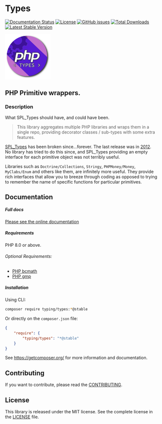 Types
=====

[![Documentation Status][documentation shield]][documentation link]
[![License][license shield]][packagist page]
[![GitHub issues][github issues]][issues page]
[![Total Downloads][downloads shield]][packagist page]
[![Latest Stable Version][latest version shield]][packagist page]

<img src="https://raw.githubusercontent.com/TheDevNetwork/Aux/master/images/php-types.png" alt="PhpTyping" style="max-width: 150px;" />

## PHP Primitive wrappers.

### Description

What SPL_Types should have, and could have been.

> This library aggregates multiple PHP libraries and wraps them in a single repo, providing decorator
classes / sub-types with some extra features.

[SPL_Types](https://pecl.php.net/package/spl_types) has been broken since...forever. The last release
was in [2012](https://pecl.php.net/package/spl_types).  No library has tried to do this since, and SPL_Types
providing an empty interface for each  primitive object was not terribly useful.

Libraries such as `Doctrine/Collections`, `Stringy`, `PHPMoney/Money`, `MyClabs/Enum` and others like them, 
are infinitely more useful. They provide rich interfaces  that allow you to breeze through coding as opposed 
to trying to remember the name of specific functions for particular primitives.

Documentation
-------------
##### Full docs

[Please see the online documentation](https://php-types.readthedocs.io/en/latest/?)

##### Requirements

PHP 8.0 or above.

###### Optional Requirements:

* [PHP bcmath]
* [PHP gmp]

##### Installation

Using CLI:

```bash
composer require typing/types:*@stable
```

Or directly on the `composer.json` file:
```json
{
    "require": {
        "typing/types": "*@stable"
    }
}
```

See https://getcomposer.org/ for more information and documentation.

Contributing
------------

If you want to contribute, please read the [CONTRIBUTING](CONTRIBUTING.md).

License
-------

This library is released under the MIT license. See the complete license in the [LICENSE](LICENSE) file.

[github issues]: https://img.shields.io/github/issues/PhpTyping/Types.svg?style=flat-square
[issues page]: https://github.com/PhpTyping/Types/issues
[downloads shield]: https://img.shields.io/packagist/dt/typing/types.svg?style=flat-square
[latest version shield]: https://img.shields.io/packagist/v/typing/types.svg?style=flat-square
[packagist page]: https://packagist.org/packages/typing/types
[PHP bcmath]: https://secure.php.net/manual/en/book.bc.php
[PHP gmp]: https://secure.php.net/manual/en/book.gmp.php
[license shield]: https://img.shields.io/github/license/PhpTyping/types?style=flat-square
[packagist page]: https://packagist.org/packages/typing/types
[documentation shield]: https://readthedocs.org/projects/php-types/badge/?version=latest&style=flat-square
[documentation link]: https://php-types.readthedocs.io/en/latest/?badge=latest
